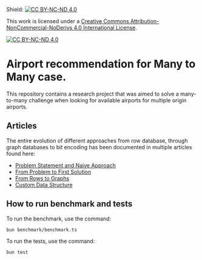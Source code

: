 Shield: [![CC BY-NC-ND 4.0][cc-by-nc-nd-shield]][cc-by-nc-nd]

This work is licensed under a
[Creative Commons Attribution-NonCommercial-NoDerivs 4.0 International License][cc-by-nc-nd].

[![CC BY-NC-ND 4.0][cc-by-nc-nd-image]][cc-by-nc-nd]

[cc-by-nc-nd]: http://creativecommons.org/licenses/by-nc-nd/4.0/
[cc-by-nc-nd-image]: https://licensebuttons.net/l/by-nc-nd/4.0/88x31.png
[cc-by-nc-nd-shield]: https://img.shields.io/badge/License-CC%20BY--NC--ND%204.0-lightgrey.svg

# Airport recommendation for Many to Many case.

This repository contains a research project that was aimed to solve a many-to-many challenge when looking for available airports for multiple origin airports.

## Articles

The entire evolution of different approaches from row database, through graph databases to bit encoding has been documented in multiple articles found here:

- [Problem Statement and Naive Approach](https://medium.com/@pkulcsarsz/the-challenges-of-group-travel-planning-problem-statement-and-naive-approach-18846936c620)
- [From Problem to First Solution](https://medium.com/@pkulcsarsz/from-problem-to-solution-my-first-approach-to-group-travel-destination-recommendation-54517b8fc4ef)
- [From Rows to Graphs](https://medium.com/@pkulcsarsz/from-rows-to-graphs-expanding-global-destination-recommendations-ab5e560f9742)
- [Custom Data Structure](https://medium.com/@pkulcsarsz/solving-group-travel-recommendations-with-a-custom-data-structure-4dba1b478c32)


## How to run benchmark and tests

To run the benchmark, use the command:
```
bun benchmark/benchmark.ts
```

To run the tests, use the command:
```
bun test
```